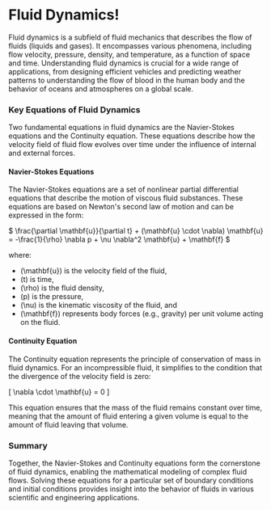 # Fluid Dynamics! 

Fluid dynamics is a subfield of fluid mechanics that describes the flow of fluids (liquids and gases). It encompasses various phenomena, including flow velocity, pressure, density, and temperature, as a function of space and time. Understanding fluid dynamics is crucial for a wide range of applications, from designing efficient vehicles and predicting weather patterns to understanding the flow of blood in the human body and the behavior of oceans and atmospheres on a global scale.

### Key Equations of Fluid Dynamics

Two fundamental equations in fluid dynamics are the Navier-Stokes equations and the Continuity equation. These equations describe how the velocity field of fluid flow evolves over time under the influence of internal and external forces.

#### Navier-Stokes Equations

The Navier-Stokes equations are a set of nonlinear partial differential equations that describe the motion of viscous fluid substances. These equations are based on Newton's second law of motion and can be expressed in the form:

$
\frac{\partial \mathbf{u}}{\partial t} + (\mathbf{u} \cdot \nabla) \mathbf{u} = -\frac{1}{\rho} \nabla p + \nu \nabla^2 \mathbf{u} + \mathbf{f}
$

where:
- \(\mathbf{u}\) is the velocity field of the fluid,
- \(t\) is time,
- \(\rho\) is the fluid density,
- \(p\) is the pressure,
- \(\nu\) is the kinematic viscosity of the fluid, and
- \(\mathbf{f}\) represents body forces (e.g., gravity) per unit volume acting on the fluid.

#### Continuity Equation

The Continuity equation represents the principle of conservation of mass in fluid dynamics. For an incompressible fluid, it simplifies to the condition that the divergence of the velocity field is zero:

\[
\nabla \cdot \mathbf{u} = 0
\]

This equation ensures that the mass of the fluid remains constant over time, meaning that the amount of fluid entering a given volume is equal to the amount of fluid leaving that volume.

### Summary

Together, the Navier-Stokes and Continuity equations form the cornerstone of fluid dynamics, enabling the mathematical modeling of complex fluid flows. Solving these equations for a particular set of boundary conditions and initial conditions provides insight into the behavior of fluids in various scientific and engineering applications.
